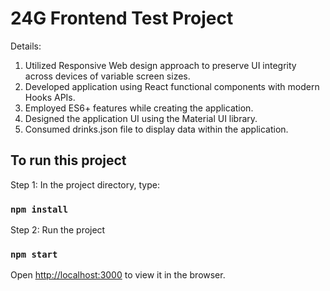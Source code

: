 # 24G Frontend Test Project

Details:

1. Utilized Responsive Web design approach to preserve UI integrity across devices of variable screen sizes.
2. Developed application using React functional components with modern Hooks APIs.
3. Employed ES6+ features while creating the application.
4. Designed the application UI using the Material UI library.
5. Consumed drinks.json file to display data within the application.

## To run this project

Step 1: In the project directory, type:

### `npm install`

Step 2: Run the project

### `npm start`

Open [http://localhost:3000](http://localhost:3000) to view it in the browser.
